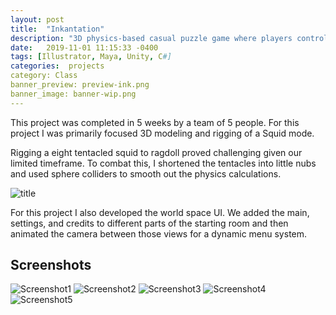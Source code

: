 ```yaml
---
layout: post
title:  "Inkantation"
description: "3D physics-based casual puzzle game where players control a squid that can stick to walls in order to navigate through levels, collect the objective, and escape without being seen."
date:   2019-11-01 11:15:33 -0400
tags: [Illustrator, Maya, Unity, C#] 
categories:  projects
category: Class
banner_preview: preview-ink.png
banner_image: banner-wip.png
---
```


This project was completed in 5 weeks by a team of 5 people. For this project I was primarily focused 3D modeling and rigging of a Squid mode. 

Rigging a eight tentacled squid to ragdoll proved challenging given our limited timeframe. To combat this, I shortened the tentacles into little nubs and used sphere colliders to smooth out the physics calculations.

<!--more-->

![title]({{site.url}}/media/class/Ink/INKANTATION.png)

For this project I also developed the world space UI. We added the main, settings, and credits to different parts of the starting room and then animated the camera between those views for a dynamic menu system. 

## Screenshots

![Screenshot1]({{site.url}}/media/class/Ink/Screenshot1.PNG)
![Screenshot2]({{site.url}}/media/class/Ink/Screenshot2.PNG)
![Screenshot3]({{site.url}}/media/class/Ink/Screenshot3.PNG)
![Screenshot4]({{site.url}}/media/class/Ink/Screenshot4.PNG)
![Screenshot5]({{site.url}}/media/class/Ink/Screenshot5.PNG)